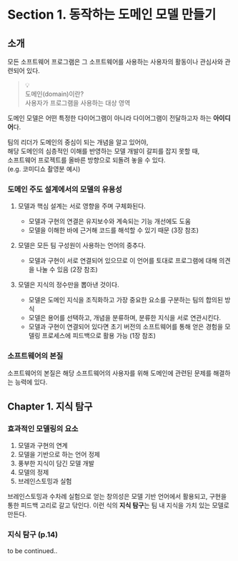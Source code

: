 # Section 1. 동작하는 도메인 모델 만들기

## 소개

모든 소프트웨어 프로그램은 그 소프트웨어를 사용하는 사용자의 활동이나 관심사와 관련되어 있다.

> :bulb:  
> 도메인(domain)이란?  
> 사용자가 프로그램을 사용하는 대상 영역

도메인 모델은 어떤 특정한 다이어그램이 아니라 다이어그램이 전달하고자 하는 **아이디어**다.

팀의 리더가 도메인의 중심이 되는 개념을 알고 있어야,  
해당 도메인의 심층적인 이해를 반영하는 모델 개발이 갈피를 잡지 못할 때,  
소프트웨어 프로젝트를 올바른 방향으로 되돌려 놓을 수 있다.  
(e.g. 코미디쇼 촬영분 예시)

### 도메인 주도 설계에서의 모델의 유용성

1. 모델과 핵심 설계는 서로 영향을 주며 구체화된다.
   * 모델과 구현의 연결은 유지보수와 계속되는 기능 개선에도 도움
   * 모델을 이해한 바에 근거해 코드를 해석할 수 있기 때문 (3장 참조)

2. 모델은 모든 팀 구성원이 사용하는 언어의 중추다.
   * 모델과 구현이 서로 연결되어 있으므로 이 언어를 토대로 프로그램에 대해 의견을 나눌 수 있음 (2장 참조)

3. 모델은 지식의 정수만을 뽑아낸 것이다.
   * 모델은 도메인 지식을 조직화하고 가장 중요한 요소를 구분하는 팀의 합의된 방식
   * 모델은 용어를 선택하고, 개념을 분류하며, 분류한 지식을 서로 연관시킨다.
   * 모델과 구현이 연결되어 있다면 초기 버전의 소프트웨어를 통해 얻은 경험을 모델링 프로세스에 피드백으로 활용 가능 (1장 참조)

### 소프트웨어의 본질

소프트웨어의 본질은 해당 소프트웨어의 사용자를 위해 도메인에 관련된 문제를 해결하는 능력에 있다.

## Chapter 1. 지식 탐구

### 효과적인 모델링의 요소

1. 모델과 구현의 연계
2. 모델을 기반으로 하는 언어 정제
3. 풍부한 지식이 담긴 모델 개발
4. 모델의 정제
5. 브레인스토밍과 실험

브레인스토밍과 수차례 실험으로 얻는 창의성은 모델 기반 언어에서 활용되고, 구현을 통한 피드백 고리로 갈고 닦인다. 이런 식의 **지식 탐구**는 팀 내 지식을 가치 있는 모델로 만든다.

### 지식 탐구 (p.14)

to be continued..
